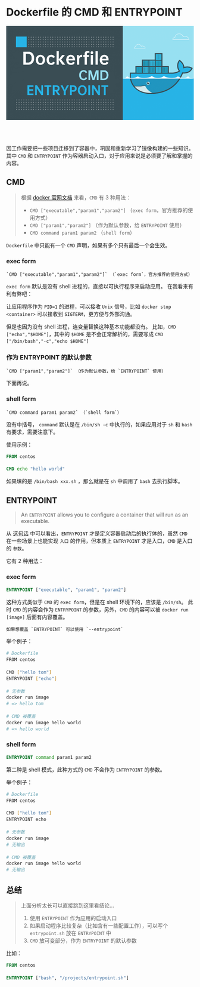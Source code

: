 # Dockerfile 的 CMD 和 ENTRYPOINT

<img src="assets/cover.png">

<br ><br >

因工作需要把一些项目迁移到了容器中，巩固和重新学习了镜像构建的一些知识。
其中 `CMD` 和 `ENTRYPOINT` 作为容器启动入口，对于应用来说是必须要了解和掌握的内容。

## CMD

> 根据 [docker 官网文档](https://docs.docker.com/engine/reference/builder/#cmd) 来看，`CMD` 有 3 种用法：
>
> - `CMD ["executable","param1","param2"]` （`exec form`，官方推荐的使用方式）
> - `CMD ["param1","param2"]` （作为默认参数，给 `ENTRYPOINT` 使用）
> - `CMD command param1 param2` （`shell form`）

`Dockerfile` 中只能有一个 `CMD` 声明，如果有多个只有最后一个会生效。

### exec form

    `CMD ["executable","param1","param2"]` （`exec form`，官方推荐的使用方式）

`exec form` 默认是没有 shell 进程的，直接以可执行程序来启动应用。 在我看来有利有弊吧：

让应用程序作为 `PID=1` 的进程，可以接收 `Unix` 信号，比如 `docker stop <container>` 可以接收到 `SIGTERM`，更方便与外部沟通。

但是也因为没有 shell 进程，连变量替换这种基本功能都没有。
比如，`CMD ["echo","$HOME"]`，其中的 `$HOME` 是不会正常解析的，需要写成 `CMD ["/bin/bash","-c","echo $HOME"]`

### 作为 ENTRYPOINT 的默认参数

    `CMD ["param1","param2"]` （作为默认参数，给 `ENTRYPOINT` 使用）

下面再说。

### shell form

    `CMD command param1 param2` （`shell form`）

没有中括号， `command` 默认是在 `/bin/sh -c` 中执行的，如果应用对于 `sh` 和 `bash` 有要求，需要注意下。

使用示例：

```Dockerfile
FROM centos

CMD echo "hello world"
```

如果填的是 `/bin/bash xxx.sh` ，那么就是在 `sh` 中调用了 `bash` 去执行脚本。

## ENTRYPOINT

> An `ENTRYPOINT` allows you to configure a container that will run as an executable.

从 [这句话](https://docs.docker.com/engine/reference/builder/#entrypoint) 中可以看出，`ENTRYPOINT` 才是定义容器启动后的执行体的，虽然 `CMD` 在一些场景上也能实现 `入口` 的作用，但本质上 `ENTRYPOINT` 才是入口，`CMD` 是入口的 `参数`。

它有 2 种用法：

### exec form

```Dockerfile
ENTRYPOINT ["executable", "param1", "param2"]
```

这种方式类似于 `CMD` 的 `exec form`，但是在 shell 环境下的，应该是 `/bin/sh`。
此时 `CMD` 的内容会作为 `ENTRYPOINT` 的参数，另外，`CMD` 的内容可以被 `docker run [image]` 后面有内容覆盖。

    如果想覆盖 `ENTRYPOINT` 可以使用 `--entrypoint`

举个例子：

```bash
# Dockerfile
FROM centos

CMD ["hello tom"]
ENTRYPOINT ["echo"]

# 无参数
docker run image
# => hello tom

# CMD 被覆盖
docker run image hello world
# => hello world
```

### shell form

```Dockerfile
ENTRYPOINT command param1 param2
```

第二种是 shell 模式，此种方式的 `CMD` 不会作为 `ENTRYPOINT` 的参数。

举个例子：

```bash
# Dockerfile
FROM centos

CMD ["hello tom"]
ENTRYPOINT echo

# 无参数
docker run image
# 无输出

# CMD 被覆盖
docker run image hello world
# 无输出
```

## 总结

> 上面分析太长可以直接跳到这里看结论...
>
> 1.  使用 `ENTRYPOINT` 作为应用的启动入口
> 2.  如果启动程序比较复杂（比如含有一些配置工作），可以写个 `entrypoint.sh` 放在 `ENTRYPOINT` 中
> 3.  `CMD` 放可变部分，作为 `ENTRYPOINT` 的默认参数

比如：

```Dockerfile
FROM centos

ENTRYPOINT ["bash", "/projects/entrypoint.sh"]
```
